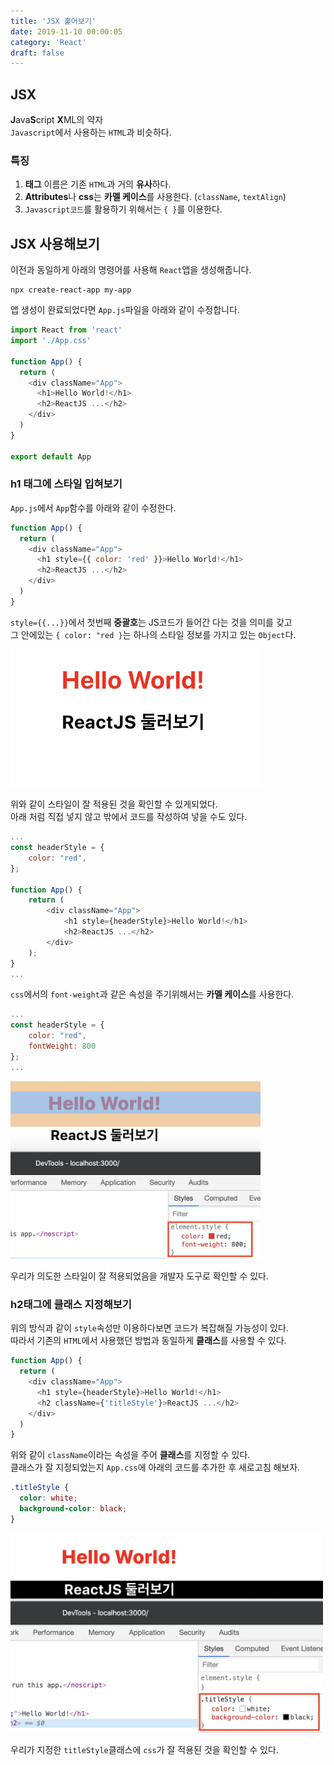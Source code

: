 ```yaml
---
title: 'JSX 훑어보기'
date: 2019-11-10 00:00:05
category: 'React'
draft: false
---
```


## JSX

**J**ava**S**cript **X**ML의 약자<br>
`Javascript`에서 사용하는 `HTML`과 비슷하다.<br>

### 특징

1. **태그** 이름은 기존 `HTML`과 거의 **유사**하다.
2. **Attributes**나 **css**는 **카멜 케이스**를 사용한다. (`className`, `textAlign`)
3. `Javascript코드`를 활용하기 위해서는 `{ }`를 이용한다.

## JSX 사용해보기

이전과 동일하게 아래의 명령어를 사용해 `React`앱을 생성해줍니다.<br>

```
npx create-react-app my-app
```

앱 생성이 완료되었다면 `App.js`파일을 아래와 같이 수정합니다.<br>

```javascript
import React from 'react'
import './App.css'

function App() {
  return (
    <div className="App">
      <h1>Hello World!</h1>
      <h2>ReactJS ...</h2>
    </div>
  )
}

export default App
```

### h1 태그에 스타일 입혀보기

`App.js`에서 `App`함수를 아래와 같이 수정한다.<br>

```javascript
function App() {
  return (
    <div className="App">
      <h1 style={{ color: 'red' }}>Hello World!</h1>
      <h2>ReactJS ...</h2>
    </div>
  )
}
```

`style={{...}}`에서 첫번째 **중괄호**는 JS코드가 들어간 다는 것을 의미를 갖고<br>
그 안에있는 `{ color: "red }`는 하나의 스타일 정보를 가지고 있는 `Object`다.<br>

<img src="/assets/2019-11-10/1.png" width="400" height="auto"><br>

위와 같이 스타일이 잘 적용된 것을 확인할 수 있게되었다.<br>
아래 처럼 직접 넣지 않고 밖에서 코드를 작성하여 넣을 수도 있다.<br>

```javascript
...
const headerStyle = {
    color: "red",
};

function App() {
    return (
        <div className="App">
            <h1 style={headerStyle}>Hello World!</h1>
            <h2>ReactJS ...</h2>
        </div>
    );
}
...
```

`css`에서의 `font-weight`과 같은 속성을 주기위해서는 **카멜 케이스**를 사용한다.<br>

```javascript
...
const headerStyle = {
    color: "red",
    fontWeight: 800
};
...
```

<img src="/assets/2019-11-10/2.png" width="400" height="auto"><br>

우리가 의도한 스타일이 잘 적용되었음을 개발자 도구로 확인할 수 있다.<br>

### h2태그에 클래스 지정해보기

위의 방식과 같이 `style`속성만 이용하다보면 코드가 복잡해질 가능성이 있다.<br>
따라서 기존의 `HTML`에서 사용했던 방법과 동일하게 **클래스**를 사용할 수 있다.<br>

```javascript
function App() {
  return (
    <div className="App">
      <h1 style={headerStyle}>Hello World!</h1>
      <h2 className={'titleStyle'}>ReactJS ...</h2>
    </div>
  )
}
```

위와 같이 `className`이라는 속성을 주어 **클래스**를 지정할 수 있다.<br>
클래스가 잘 지정되었는지 `App.css`에 아래의 코드를 추가한 후 새로고침 해보자.<br>

```css
.titleStyle {
  color: white;
  background-color: black;
}
```

<img src="/assets/2019-11-10/3.png" width="500" height="auto"><br>

우리가 지정한 `titleStyle`클래스에 `css`가 잘 적용된 것을 확인할 수 있다.<br>
